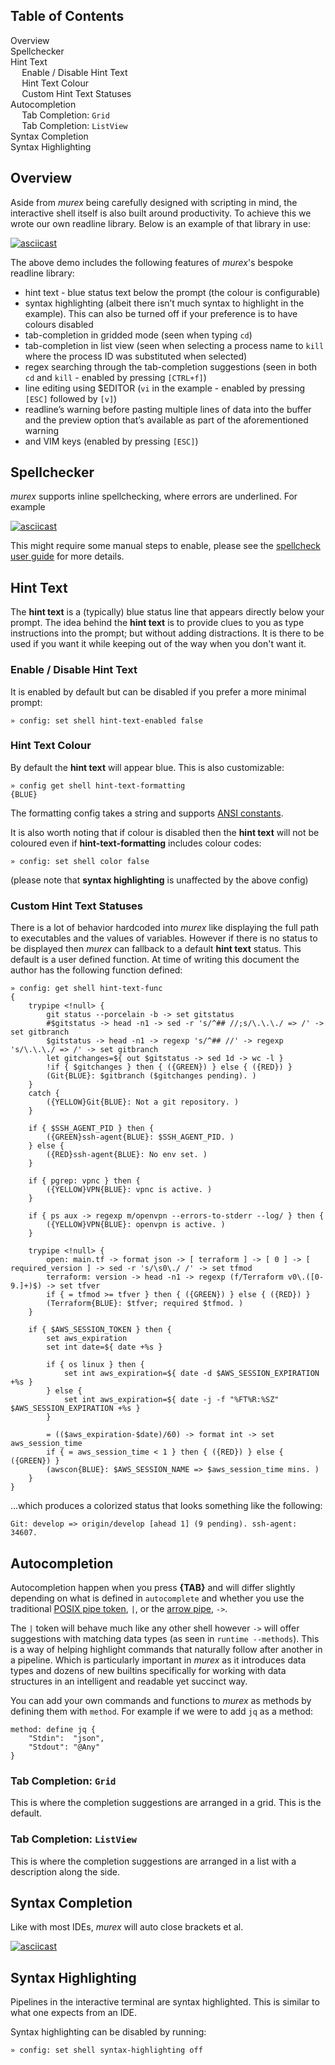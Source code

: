 <h2>Table of Contents</h2>

<div id="toc">

- [Overview](#overview)
- [Spellchecker](#spellchecker)
- [Hint Text](#hint-text)
  - [Enable / Disable Hint Text](#enable--disable-hint-text)
  - [Hint Text Colour](#hint-text-colour)
  - [Custom Hint Text Statuses](#custom-hint-text-statuses)
- [Autocompletion](#autocompletion)
  - [Tab Completion: `Grid`](#tab-completion-grid)
  - [Tab Completion: `ListView`](#tab-completion-listview)
- [Syntax Completion](#syntax-completion)
- [Syntax Highlighting](#syntax-highlighting)

</div>

## Overview

Aside from _murex_ being carefully designed with scripting in mind, the
interactive shell itself is also built around productivity. To achieve this
we wrote our own readline library. Below is an example of that library in use:

[![asciicast](https://asciinema.org/a/232714.svg)](https://asciinema.org/a/232714)

The above demo includes the following features of _murex_'s bespoke readline
library:

* hint text - blue status text below the prompt (the colour is configurable)
* syntax highlighting (albeit there isn’t much syntax to highlight in the
    example). This can also be turned off if your preference is to have colours
    disabled
* tab-completion in gridded mode (seen when typing `cd`)
* tab-completion in list view (seen when selecting a process name to `kill`
    where the process ID was substituted when selected)
* regex searching through the tab-completion suggestions (seen in both `cd` and
    `kill` - enabled by pressing `[CTRL+f]`)
* line editing using $EDITOR (`vi` in the example - enabled by pressing `[ESC]`
    followed by `[v]`)
* readline’s warning before pasting multiple lines of data into the buffer and
    the preview option that’s available as part of the aforementioned warning
* and VIM keys (enabled by pressing `[ESC]`)

## Spellchecker

_murex_ supports inline spellchecking, where errors are underlined. For example

[![asciicast](https://asciinema.org/a/408024.svg)](https://asciinema.org/a/408024)

This might require some manual steps to enable, please see the [spellcheck user guide](spellcheck.md)
for more details.

## Hint Text

The **hint text** is a (typically) blue status line that appears directly below
your prompt. The idea behind the **hint text** is to provide clues to you as
type instructions into the prompt; but without adding distractions. It is there
to be used if you want it while keeping out of the way when you don't want it.

### Enable / Disable Hint Text

It is enabled by default but can be disabled if you prefer a more minimal
prompt:

```
» config: set shell hint-text-enabled false
```

### Hint Text Colour

By default the **hint text** will appear blue. This is also customizable:

```
» config get shell hint-text-formatting
{BLUE}
```

The formatting config takes a string and supports [ANSI constants](ansi.md).

It is also worth noting that if colour is disabled then the **hint text** will
not be coloured even if **hint-text-formatting** includes colour codes:

```
» config: set shell color false
```

(please note that **syntax highlighting** is unaffected by the above config)

### Custom Hint Text Statuses

There is a lot of behavior hardcoded into _murex_ like displaying the full path
to executables and the values of variables. However if there is no status to be
displayed then _murex_ can fallback to a default **hint text** status. This
default is a user defined function. At time of writing this document the author
has the following function defined:

```
» config: get shell hint-text-func
{
    trypipe <!null> {
        git status --porcelain -b -> set gitstatus
        #$gitstatus -> head -n1 -> sed -r 's/^## //;s/\.\.\./ => /' -> set gitbranch
        $gitstatus -> head -n1 -> regexp 's/^## //' -> regexp 's/\.\.\./ => /' -> set gitbranch
        let gitchanges=${ out $gitstatus -> sed 1d -> wc -l }
        !if { $gitchanges } then { ({GREEN}) } else { ({RED}) }
        (Git{BLUE}: $gitbranch ($gitchanges pending). )
    }
    catch {
        ({YELLOW}Git{BLUE}: Not a git repository. )
    }

    if { $SSH_AGENT_PID } then {
        ({GREEN}ssh-agent{BLUE}: $SSH_AGENT_PID. )
    } else {
        ({RED}ssh-agent{BLUE}: No env set. )
    }

    if { pgrep: vpnc } then {
        ({YELLOW}VPN{BLUE}: vpnc is active. )
    }

    if { ps aux -> regexp m/openvpn --errors-to-stderr --log/ } then {
        ({YELLOW}VPN{BLUE}: openvpn is active. )
    }

    trypipe <!null> {
        open: main.tf -> format json -> [ terraform ] -> [ 0 ] -> [ required_version ] -> sed -r 's/\s0\./ /' -> set tfmod
        terraform: version -> head -n1 -> regexp (f/Terraform v0\.([0-9.]+)$) -> set tfver
        if { = tfmod >= tfver } then { ({GREEN}) } else { ({RED}) }
        (Terraform{BLUE}: $tfver; required $tfmod. )
    }

    if { $AWS_SESSION_TOKEN } then {
        set aws_expiration
        set int date=${ date +%s }

        if { os linux } then {
            set int aws_expiration=${ date -d $AWS_SESSION_EXPIRATION +%s }
        } else {
            set int aws_expiration=${ date -j -f "%FT%R:%SZ" $AWS_SESSION_EXPIRATION +%s }
        }

        = (($aws_expiration-$date)/60) -> format int -> set aws_session_time
        if { = aws_session_time < 1 } then { ({RED}) } else { ({GREEN}) }
        (awscon{BLUE}: $AWS_SESSION_NAME => $aws_session_time mins. )
    }
}
```

...which produces a colorized status that looks something like the following:

```
Git: develop => origin/develop [ahead 1] (9 pending). ssh-agent: 34607.
```

## Autocompletion

Autocompletion happen when you press **{TAB}** and will differ slightly depending
on what is defined in `autocomplete` and whether you use the traditional
[POSIX pipe token](../parser/pipe-posix.md), `|`, or the [arrow pipe](../parser/pipe-arrow.md),
`->`.

The `|` token will behave much like any other shell however `->` will offer
suggestions with matching data types (as seen in `runtime --methods`). This is
a way of helping highlight commands that naturally follow after another in a
pipeline. Which is particularly important in _murex_ as it introduces data
types and dozens of new builtins specifically for working with data structures
in an intelligent and readable yet succinct way.

You can add your own commands and functions to _murex_ as methods by defining
them with `method`. For example if we were to add `jq` as a method:

```
method: define jq {
    "Stdin":  "json",
    "Stdout": "@Any"
}
```

### Tab Completion: `Grid`

This is where the completion suggestions are arranged in a grid. This is the
default.

### Tab Completion: `ListView`

This is where the completion suggestions are arranged in a list with a
description along the side.

## Syntax Completion

Like with most IDEs, _murex_ will auto close brackets et al.

[![asciicast](https://asciinema.org/a/408029.svg)](https://asciinema.org/a/408029)

## Syntax Highlighting

Pipelines in the interactive terminal are syntax highlighted. This is similar
to what one expects from an IDE.

Syntax highlighting can be disabled by running:

```
» config: set shell syntax-highlighting off
```